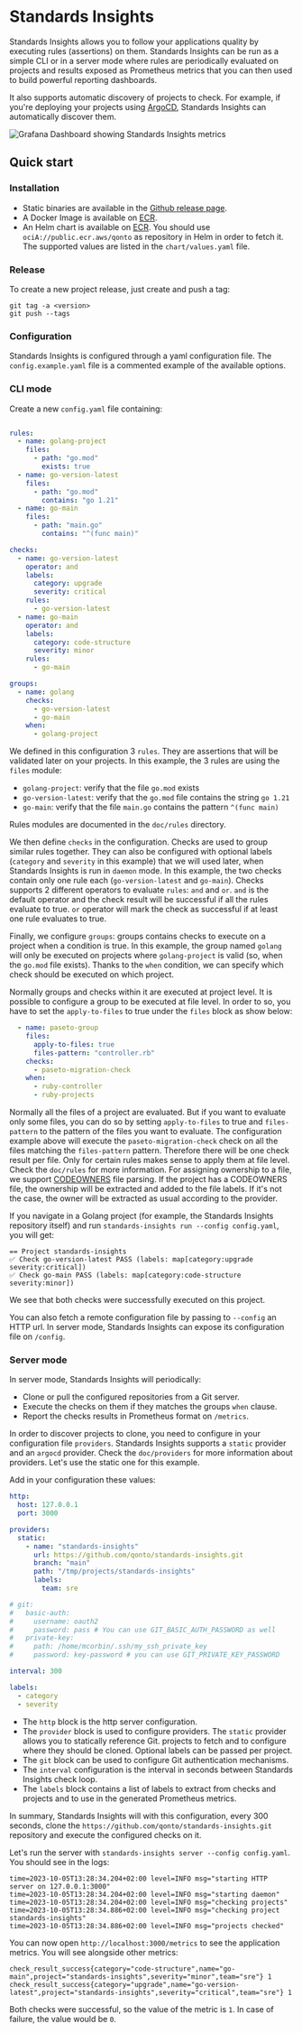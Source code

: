 # Standards Insights

Standards Insights allows you to follow your applications quality by executing rules (assertions) on them. Standards Insights can be run as a simple CLI or in a server mode where rules are periodically evaluated on projects and results exposed as Prometheus metrics that you can then used to build powerful reporting dashboards.

It also supports automatic discovery of projects to check. For example, if you're deploying your projects using [ArgoCD](https://argo-cd.readthedocs.io/en/stable/), Standards Insights can automatically discover them.

![Grafana Dashboard showing Standards Insights metrics](doc/img/grafana.png?raw=true "Grafana dashboard with example data")

## Quick start

### Installation

- Static binaries are available in the [Github release page](https://github.com/qonto/standards-insights/releases).
- A Docker Image is available on [ECR](https://gallery.ecr.aws/qonto/standards-insights).
- An Helm chart is available on [ECR](https://gallery.ecr.aws/qonto/standards-insights-chart). You should use `ociA://public.ecr.aws/qonto` as repository in Helm in order to fetch it. The supported values are listed in the `chart/values.yaml` file.

### Release

To create a new project release, just create and push a tag:

```
git tag -a <version>
git push --tags
```

### Configuration

Standards Insights is configured through a yaml configuration file. The `config.example.yaml` file is a commented example of the available options.

### CLI mode

Create a new `config.yaml` file containing:

```yaml

rules:
  - name: golang-project
    files:
      - path: "go.mod"
        exists: true
  - name: go-version-latest
    files:
      - path: "go.mod"
        contains: "go 1.21"
  - name: go-main
    files:
      - path: "main.go"
        contains: "^(func main)"

checks:
  - name: go-version-latest
    operator: and
    labels:
      category: upgrade
      severity: critical
    rules:
      - go-version-latest
  - name: go-main
    operator: and
    labels:
      category: code-structure
      severity: minor
    rules:
      - go-main

groups:
  - name: golang
    checks:
      - go-version-latest
      - go-main
    when:
      - golang-project
```

We defined in this configuration 3 `rules`. They are assertions that will be validated later on your projects. In this example, the 3 rules are using the `files` module:

- `golang-project`: verify that the file `go.mod` exists
- `go-version-latest`: verify that the `go.mod` file contains the string `go 1.21`
- `go-main`: verify that the file `main.go` contains the pattern `^(func main)`

Rules modules are documented in the `doc/rules` directory.

We then define `checks` in the configuration. Checks are used to group similar rules together. They can also be configured with optional labels (`category` and `severity` in this example) that we will used later, when Standards Insights is run in `daemon` mode.
In this example, the two checks contain only one rule each (`go-version-latest` and `go-main`).
Checks supports 2 different operators to evaluate `rules`: `and` and `or`.
`and` is the default operator and the check result will be successful if all the rules evaluate to true.
`or` operator will mark the check as successful if at least one rule evaluates to true.

Finally, we configure `groups`: groups contains checks to execute on a project when a condition is true. In this example, the group named `golang` will only be executed on projects where `golang-project` is valid (so, when the `go.mod` file exists). Thanks to the `when` condition, we can specify which check should be executed on which project.

Normally groups and checks within it are executed at project level. It is possible to configure a group to be executed at file level. In order to so, you have to set the `apply-to-files` to true under the `files` block as show below:

```yaml
  - name: paseto-group
    files:
      apply-to-files: true
      files-pattern: "controller.rb"
    checks:
      - paseto-migration-check
    when:
      - ruby-controller
      - ruby-projects
```

Normally all the files of a project are evaluated. But if you want to evaluate only some files, you can do so by setting `apply-to-files` to true and `files-pattern` to the pattern of the files you want to evaluate. The configuration example above will execute the `paseto-migration-check` check on all the files matching the `files-pattern` pattern. Therefore there will be one check result per file.
Only for certain rules makes sense to apply them at file level. Check the `doc/rules` for more information. For assigning ownership to a file, we support [CODEOWNERS](https://docs.github.com/en/repositories/managing-your-repositorys-settings-and-features/customizing-your-repository/about-code-owners) file parsing. If the project has a CODEOWNERS file, the ownership will be extracted and added to the file labels. If it's not the case, the owner will be extracted as usual according to the provider.

If you navigate in a Golang project (for example, the Standards Insights repository itself) and run `standards-insights run --config config.yaml`, you will get:

```
== Project standards-insights
✅ Check go-version-latest PASS (labels: map[category:upgrade severity:critical])
✅ Check go-main PASS (labels: map[category:code-structure severity:minor])
```

We see that both checks were successfully executed on this project.

You can also fetch a remote configuration file by passing to `--config` an HTTP url. In server mode, Standards Insights can expose its configuration file on `/config`.

### Server mode

In server mode, Standards Insights will periodically:

- Clone or pull the configured repositories from a Git server.
- Execute the checks on them if they matches the groups `when` clause.
- Report the checks results in Prometheus format on `/metrics`.

In order to discover projects to clone, you need to configure in your configuration file `providers`. Standards Insights supports a `static` provider and an `argocd` provider. Check the `doc/providers` for more information about providers. Let's use the static one for this example.

Add in your configuration these values:

```yaml
http:
  host: 127.0.0.1
  port: 3000

providers:
  static:
    - name: "standards-insights"
      url: https://github.com/qonto/standards-insights.git
      branch: "main"
      path: "/tmp/projects/standards-insights"
      labels:
        team: sre

# git:
#   basic-auth:
#     username: oauth2
#     password: pass # You can use GIT_BASIC_AUTH_PASSWORD as well
#   private-key:
#     path: /home/mcorbin/.ssh/my_ssh_private_key
#     password: key-password # you can use GIT_PRIVATE_KEY_PASSWORD

interval: 300

labels:
  - category
  - severity

```

- The `http` block is the http server configuration.
- The `provider` block is used to configure providers. The `static` provider allows you to statically reference Git. projects to fetch and to configure where they should be cloned. Optional labels can be passed per project.
- The `git` block can be used to configure Git authentication mechanisms.
- The `interval` configuration is the interval in seconds between Standards Insights check loop.
- The `labels` block contains a list of labels to extract from checks and projects and to use in the generated Prometheus metrics.

In summary, Standards Insights will with this configuration, every 300 seconds,  clone the `https://github.com/qonto/standards-insights.git` repository and execute the configured checks on it.

Let's run the server with `standards-insights server --config config.yaml`. You should see in the logs:

```
time=2023-10-05T13:28:34.204+02:00 level=INFO msg="starting HTTP server on 127.0.0.1:3000"
time=2023-10-05T13:28:34.204+02:00 level=INFO msg="starting daemon"
time=2023-10-05T13:28:34.204+02:00 level=INFO msg="checking projects"
time=2023-10-05T13:28:34.886+02:00 level=INFO msg="checking project standards-insights"
time=2023-10-05T13:28:34.886+02:00 level=INFO msg="projects checked"
```

You can now open `http://localhost:3000/metrics` to see the application metrics. You will see alongside other metrics:

```
check_result_success{category="code-structure",name="go-main",project="standards-insights",severity="minor",team="sre"} 1
check_result_success{category="upgrade",name="go-version-latest",project="standards-insights",severity="critical",team="sre"} 1
```

Both checks were successful, so the value of the metric is `1`. In case of failure, the value would be `0`.

